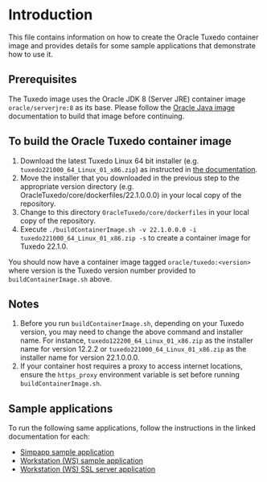 # Introduction

This file contains information on how to create the Oracle Tuxedo container image and provides details for some sample applications that demonstrate how to use it.

## Prerequisites

The Tuxedo image uses the Oracle JDK 8 (Server JRE) container image `oracle/serverjre:8` as its base. Please follow the [Oracle Java image](https://github.com/oracle/docker-images/blob/master/OracleJava) documentation to build that image before continuing.

## To build the Oracle Tuxedo container image

1. Download the latest Tuxedo Linux 64 bit installer (e.g. `tuxedo221000_64_Linux_01_x86.zip`) as instructed in [the documentation](../README.md).
2. Move the installer that you downloaded in the previous step to the appropriate version directory (e.g. OracleTuxedo/core/dockerfiles/22.1.0.0.0) in your local copy of the repository.
3. Change to this directory `OracleTuxedo/core/dockerfiles` in your local copy of the repository.
4. Execute ``./buildContainerImage.sh -v 22.1.0.0.0 -i tuxedo221000_64_Linux_01_x86.zip -s`` to create a container image for Tuxedo 22.1.0.

You should now have a container image tagged `oracle/tuxedo:<version>` where version is the Tuxedo version number provided to `buildContainerImage.sh` above.

## Notes

1. Before you run `buildContainerImage.sh`, depending on your Tuxedo version, you may need to change the above command and installer name. For instance, `tuxedo122200_64_Linux_01_x86.zip` as the installer name for version 12.2.2 or `tuxedo221000_64_Linux_01_x86.zip` as the installer name for version 22.1.0.0.0.
2. If your container host requires a proxy to access internet locations, ensure the `https_proxy` environment variable is set before running `buildContainerImage.sh`.

## Sample applications

To run the following same applications, follow the instructions in the linked documentation for each:
* [Simpapp sample application](../samples/shm/README.md)
* [Workstation (WS) sample application](../samples/ws/README.md)
* [Workstation (WS) SSL server application](../samples/ws_ssl_svr/README.md)
